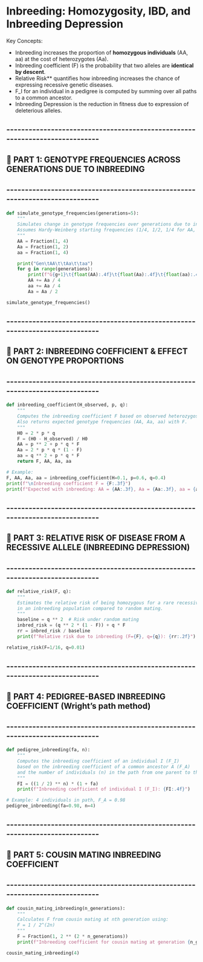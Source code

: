 # Inbreeding: Homozygosity, IBD, and Inbreeding Depression

Key Concepts:
- Inbreeding increases the proportion of **homozygous individuals** (AA, aa) at the cost of heterozygotes (Aa).
- Inbreeding coefficient (F) is the probability that two alleles are **identical by descent**.
- Relative Risk** quantifies how inbreeding increases the chance of expressing recessive genetic diseases.
- F_I for an individual in a pedigree is computed by summing over all paths to a common ancestor.
- Inbreeding Depression is the reduction in fitness due to expression of deleterious alleles.

## ----------------------------------------------------------------------------
## 🧬 PART 1: GENOTYPE FREQUENCIES ACROSS GENERATIONS DUE TO INBREEDING
## ----------------------------------------------------------------------------

```python
def simulate_genotype_frequencies(generations=5):
    """
    Simulates change in genotype frequencies over generations due to inbreeding.
    Assumes Hardy-Weinberg starting frequencies (1/4, 1/2, 1/4 for AA, Aa, aa).
    """
    AA = Fraction(1, 4)
    Aa = Fraction(1, 2)
    aa = Fraction(1, 4)

    print("Gen\tAA\t\tAa\t\taa")
    for g in range(generations):
        print(f"G{g+1}\t{float(AA):.4f}\t{float(Aa):.4f}\t{float(aa):.4f}")
        AA += Aa / 4
        aa += Aa / 4
        Aa = Aa / 2

simulate_genotype_frequencies()
```

## ----------------------------------------------------------------------------
## 🧬 PART 2: INBREEDING COEFFICIENT & EFFECT ON GENOTYPE PROPORTIONS
## ----------------------------------------------------------------------------

```python
def inbreeding_coefficient(H_observed, p, q):
    """
    Computes the inbreeding coefficient F based on observed heterozygosity.
    Also returns expected genotype frequencies (AA, Aa, aa) with F.
    """
    H0 = 2 * p * q
    F = (H0 - H_observed) / H0
    AA = p ** 2 + p * q * F
    Aa = 2 * p * q * (1 - F)
    aa = q ** 2 + p * q * F
    return F, AA, Aa, aa

# Example:
F, AA, Aa, aa = inbreeding_coefficient(H=0.1, p=0.6, q=0.4)
print(f"\nInbreeding coefficient F = {F:.3f}")
print(f"Expected with inbreeding: AA = {AA:.3f}, Aa = {Aa:.3f}, aa = {aa:.3f}")
```

## ----------------------------------------------------------------------------
## 🧬 PART 3: RELATIVE RISK OF DISEASE FROM A RECESSIVE ALLELE (INBREEDING DEPRESSION)
## ----------------------------------------------------------------------------

```python
def relative_risk(F, q):
    """
    Estimates the relative risk of being homozygous for a rare recessive allele (aa)
    in an inbreeding population compared to random mating.
    """
    baseline = q ** 2  # Risk under random mating
    inbred_risk = (q ** 2 * (1 - F)) + q * F
    rr = inbred_risk / baseline
    print(f"Relative risk due to inbreeding (F={F}, q={q}): {rr:.2f}")

relative_risk(F=1/16, q=0.01)
```

## ----------------------------------------------------------------------------
## 🧬 PART 4: PEDIGREE-BASED INBREEDING COEFFICIENT (Wright’s path method)
## ----------------------------------------------------------------------------

```python
def pedigree_inbreeding(fa, n):
    """
    Computes the inbreeding coefficient of an individual I (F_I)
    based on the inbreeding coefficient of a common ancestor A (F_A)
    and the number of individuals (n) in the path from one parent to the other through A.
    """
    FI = ((1 / 2) ** n) * (1 + fa)
    print(f"Inbreeding coefficient of individual I (F_I): {FI:.4f}")

# Example: 4 individuals in path, F_A = 0.98
pedigree_inbreeding(fa=0.98, n=4)
```

## ----------------------------------------------------------------------------
## 🧬 PART 5: COUSIN MATING INBREEDING COEFFICIENT
## ----------------------------------------------------------------------------

```python
def cousin_mating_inbreeding(n_generations):
    """
    Calculates F from cousin mating at nth generation using:
    F = 1 / 2^(2n)
    """
    F = Fraction(1, 2 ** (2 * n_generations))
    print(f"Inbreeding coefficient for cousin mating at generation {n_generations}: F = {F} ≈ {float(F):.4f}")

cousin_mating_inbreeding(4)
```








